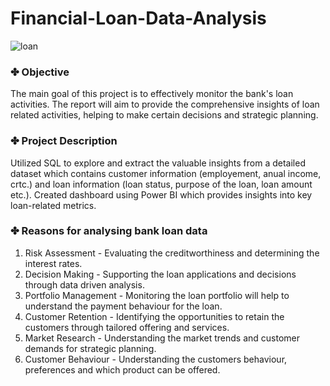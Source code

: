 # Financial-Loan-Data-Analysis

  ![loan](https://github.com/kul-tanvi19/Financial-Loan-Data-Analysis/assets/172184420/701ad371-5fbe-4e62-bcfc-cf3e717eb19b)



### ✤ Objective

  The main goal of this project is to effectively monitor the bank's loan activities. The report will aim to provide the comprehensive insights of loan related activities, helping to make   certain decisions and strategic planning.

### ✤ Project Description

  Utilized SQL to explore and extract the valuable insights from a detailed dataset which contains customer information (employement, anual income, crtc.) and loan information (loan status, purpose of the loan, loan amount etc.). Created dashboard using Power BI which provides insights into key loan-related metrics.

### ✤ Reasons for analysing bank loan data
  1. Risk Assessment - Evaluating the creditworthiness and determining the interest rates.
  2. Decision Making - Supporting the loan applications and decisions through data driven analysis.
  3. Portfolio Management - Monitoring the loan portfolio will help to understand the payment behaviour for the loan.
  4. Customer Retention - Identifying the opportunities to retain the customers through tailored offering and services.
  5. Market Research - Understanding the market trends and customer demands for strategic planning.
  6. Customer Behaviour - Understanding the customers behaviour, preferences and which product can be offered.
